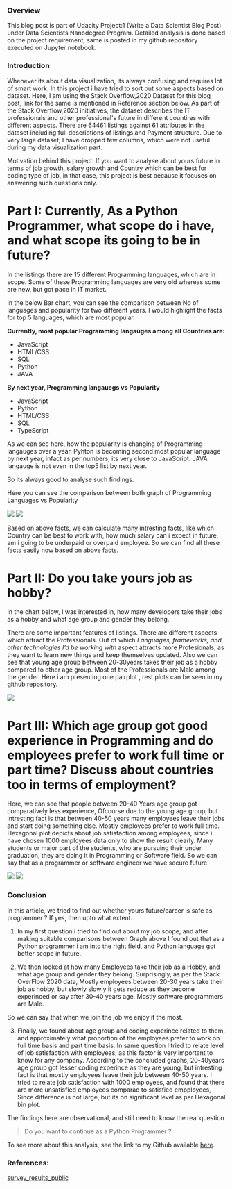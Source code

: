 
### Overview
This blog post is part of Udacity Project:1 (Write a Data Scientist Blog Post) under Data Scientists Nanodegree Program. Detailed analysis is done based on the project requirement, same is posted in my github repository executed on Jupyter notebook.

### Introduction
Whenever its about data visualization, its always confusing and requires lot of smart work. In this project i have tried to sort out some aspects based on dataset.
Here, I am using the Stack Overflow,2020 Dataset for this blog post, link for the same is mentioned in Reference section below. As part of the Stack Overflow,2020 initiatives, the dataset describes the IT professionals and other professional's future in different countires with different aspects. There are 64461 listings against 61 attributes in the dataset including full descriptions of listings and Payment structure. Due to very large dataset, I have dropped few columns, which were not useful during my data visualization part. 

Motivation behind this project:
If you want to analyse about yours future in terms of job growth, salary growth and Country which can be best for coding type of job, in that case, this project is best because it focuses on answering such questions only.

# Part I: Currently, As a Python Programmer, what scope do i have, and what scope its going to be in future?
 
In the listings there are 15 different Programming languages, which are in scope. Some of these Programming languages are very old whereas some are new, but got pace in IT market.

In the below Bar chart, you can see the comparison between No of languages and popularity for two different years. I would highlight the facts for top 5 languages, which are most popular.

**Currently, most popular Programming langauges among all Countries are:**
* JavaScript
* HTML/CSS
* SQL
* Python
* JAVA

**By next year, Programming langauegs vs Popularity**
* JavaScript
* Python
* HTML/CSS
* SQL
* TypeScript

As we can see here, how the popularity is changing of Programming langauges over a year. 
Pyhton is becoming second most popular language by next year, infact as per numbers, its very close to JavaScript. JAVA langauge is not even in the top5 list by next year.

So its always good to analyse such findings. 
 

Here you can see the comparison between both graph of Programming Languages vs Popularity

![](a1.PNG)
![](a1_1.PNG)

Based on above facts, we can calculate many intresting facts, like which Country can be best to work with, how much salary can i expect in future, am i going to be underpaid or overpaid employee. So we can find all these facts easily now based on above facts.

# Part II: Do you take yours job as hobby?
In the chart below, I was interested in, how many developers take their jobs as a hobby and what age group and gender they belong.  

There are some important features of listings. There are different aspects which attract the Professionals. Out of which *Languages, frameworks, and other technologies I’d be working with* aspect attracts more Profesionals, as they want to learn new things and keep themselves updated. 
Also we can see that young age group between 20-30years takes their job as a hobby compared to other age group.
Most of the Professionals are Male among the gender.
Here i am presenting one pairplot , rest plots can be seen in my github repository.

 

![](a2.PNG)

# Part III: Which age group got good experience in Programming and do employees prefer to work full time or part time? Discuss about countries too in terms of employment?

Here, we can see that people between 20-40 Years age group got comparatively less experience, Ofcourse due to the young age group, but intresting fact is that between 40-50 years many employees leave their jobs and start doing something else. Mostly employees prefer to work full time. 
Hexagonal plot depicts about job satisfaction among employees, since i have chosen 1000 employees data only to show the result clearly.
Many students or major part of the students, who are pursuing their under graduation, they are doing it in Programming or Software field. So we can say that as a programmer or software engineer we have secure future.

![](3_1.PNG)
![](3_2.PNG)


### Conclusion
In this article, we tried to find out whether yours future/career is safe as programmer ? If yes, then upto what extent.

1. In my first question i tried to find out about my job scope, and after making suitable comparisons between Graph above I found out that as a Python programmer i am into the right field, and Python language got better scope in future.

2. We then looked at how many Employees take their job as a Hobby, and what age group and gender they belong.
Surprisingly, as per the Stack OverFlow 2020 data, Mostly employees between 20-30 years take their job as hobby, but slowly slowly it gets reduce as they become experinced or say after 30-40 years age. Mostly software programmers are Male. 

So we can say that when we join the job we enjoy it the most.

3. Finally, we found about age group and coding experince related to them, and approximately what proportion of the employees prefer to work on full time basis and part time basis. In same question I tried to relate level of job satisfaction with employees, as this factor is very important to know for any company.
According to the concluded graphs, 20-40years age group got lesser coding experince as they are young, but intresting fact is that mostly employees leave their job between 40-50 years. I tried to relate job satisfaction with 1000 employees, and found that there are more unsatisfied employees comparad to satisfied empployees, Since difference is not large, but its on significant level as per Hexagonal bin plot. 


The findings here are observational, and still need to know the real question

> Do you want to continue as a Python Programmer ?

To see more about this analysis, see the link to my Github available [here](https://github.com/rachit1010/Udacity_Projects/blob/main/Udacity_Project_1.ipynb).

### References: 
[survey_results_public](https://drive.google.com/file/d/1dfGerWeWkcyQ9GX9x20rdSGj7WtEpzBB/view)
